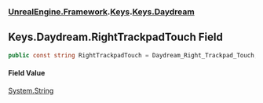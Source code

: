 ### [UnrealEngine.Framework](./UnrealEngine-Framework.md 'UnrealEngine.Framework').[Keys](./Keys.md 'UnrealEngine.Framework.Keys').[Keys.Daydream](./Keys-Daydream.md 'UnrealEngine.Framework.Keys.Daydream')
## Keys.Daydream.RightTrackpadTouch Field
  
```csharp
public const string RightTrackpadTouch = Daydream_Right_Trackpad_Touch;
```
#### Field Value
[System.String](https://docs.microsoft.com/en-us/dotnet/api/System.String 'System.String')  
